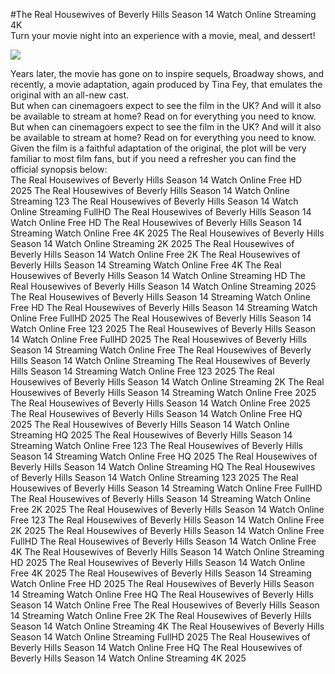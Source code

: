 #The Real Housewives of Beverly Hills Season 14 Watch Online Streaming 4K  
Turn your movie night into an experience with a movie, meal, and dessert!  
  
[![](https://i.imgur.com/qSNzIqt.png)](https://movie.rssnews.media/AWexEDQeD.php)  
  
Years later, the movie has gone on to inspire sequels, Broadway shows, and recently, a movie adaptation, again produced by Tina Fey, that emulates the original with an all-new cast.  
But when can cinemagoers expect to see the film in the UK? And will it also be available to stream at home? Read on for everything you need to know.  
But when can cinemagoers expect to see the film in the UK? And will it also be available to stream at home? Read on for everything you need to know.  
Given the film is a faithful adaptation of the original, the plot will be very familiar to most film fans, but if you need a refresher you can find the official synopsis below:  
The Real Housewives of Beverly Hills Season 14 Watch Online Free HD 2025
The Real Housewives of Beverly Hills Season 14 Watch Online Streaming 123
The Real Housewives of Beverly Hills Season 14 Watch Online Streaming FullHD
The Real Housewives of Beverly Hills Season 14 Watch Online Free HD
The Real Housewives of Beverly Hills Season 14 Streaming Watch Online Free 4K 2025
The Real Housewives of Beverly Hills Season 14 Watch Online Streaming 2K 2025
The Real Housewives of Beverly Hills Season 14 Watch Online Free 2K
The Real Housewives of Beverly Hills Season 14 Streaming Watch Online Free 4K
The Real Housewives of Beverly Hills Season 14 Watch Online Streaming HD
The Real Housewives of Beverly Hills Season 14 Watch Online Streaming 2025
The Real Housewives of Beverly Hills Season 14 Streaming Watch Online Free HD
The Real Housewives of Beverly Hills Season 14 Streaming Watch Online Free FullHD 2025
The Real Housewives of Beverly Hills Season 14 Watch Online Free 123 2025
The Real Housewives of Beverly Hills Season 14 Watch Online Free FullHD 2025
The Real Housewives of Beverly Hills Season 14 Streaming Watch Online Free
The Real Housewives of Beverly Hills Season 14 Watch Online Streaming
The Real Housewives of Beverly Hills Season 14 Streaming Watch Online Free 123 2025
The Real Housewives of Beverly Hills Season 14 Watch Online Streaming 2K
The Real Housewives of Beverly Hills Season 14 Streaming Watch Online Free 2025
The Real Housewives of Beverly Hills Season 14 Watch Online Free 2025
The Real Housewives of Beverly Hills Season 14 Watch Online Free HQ 2025
The Real Housewives of Beverly Hills Season 14 Watch Online Streaming HQ 2025
The Real Housewives of Beverly Hills Season 14 Streaming Watch Online Free 123
The Real Housewives of Beverly Hills Season 14 Streaming Watch Online Free HQ 2025
The Real Housewives of Beverly Hills Season 14 Watch Online Streaming HQ
The Real Housewives of Beverly Hills Season 14 Watch Online Streaming 123 2025
The Real Housewives of Beverly Hills Season 14 Streaming Watch Online Free FullHD
The Real Housewives of Beverly Hills Season 14 Streaming Watch Online Free 2K 2025
The Real Housewives of Beverly Hills Season 14 Watch Online Free 123
The Real Housewives of Beverly Hills Season 14 Watch Online Free 2K 2025
The Real Housewives of Beverly Hills Season 14 Watch Online Free FullHD
The Real Housewives of Beverly Hills Season 14 Watch Online Free 4K
The Real Housewives of Beverly Hills Season 14 Watch Online Streaming HD 2025
The Real Housewives of Beverly Hills Season 14 Watch Online Free 4K 2025
The Real Housewives of Beverly Hills Season 14 Streaming Watch Online Free HD 2025
The Real Housewives of Beverly Hills Season 14 Streaming Watch Online Free HQ
The Real Housewives of Beverly Hills Season 14 Watch Online Free
The Real Housewives of Beverly Hills Season 14 Streaming Watch Online Free 2K
The Real Housewives of Beverly Hills Season 14 Watch Online Streaming 4K
The Real Housewives of Beverly Hills Season 14 Watch Online Streaming FullHD 2025
The Real Housewives of Beverly Hills Season 14 Watch Online Free HQ
The Real Housewives of Beverly Hills Season 14 Watch Online Streaming 4K 2025